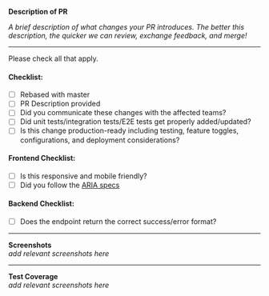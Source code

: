 **Description of PR**

_A brief description of what changes your PR introduces. The better this description, the quicker we can review, exchange
feedback, and merge!_

---

Please check all that apply.

#### Checklist:

- [ ] Rebased with master
- [ ] PR Description provided
- [ ] Did you communicate these changes with the affected teams?
- [ ] Did unit tests/integration tests/E2E tests get properly added/updated?
- [ ] Is this change production-ready including testing, feature toggles, configurations, and deployment considerations?

#### Frontend Checklist:

- [ ] Is this responsive and mobile friendly?
- [ ] Did you follow the [ARIA specs](https://developer.mozilla.org/en-US/docs/Web/Accessibility/ARIA)

#### Backend Checklist:

- [ ] Does the endpoint return the correct success/error format?

---

**Screenshots**  
_add relevant screenshots here_

---

**Test Coverage**  
_add relevant screenshots here_
